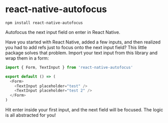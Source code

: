 # react-native-autofocus
`npm install react-native-autofocus`

Autofocus the next input field on enter in React Native.

Have you started with React Native, added a few inputs, and then realized you had to add refs just to focus onto the next input field? This little package solves that problem. Import your text input from this library and wrap them in a form:

```js
import { Form, TextInput } from 'react-native-autofocus'

export default () => (
  <Form>
    <TextInput placeholder="test" />
    <TextInput placeholder="test 2" />
  </Form>
)
```

Hit enter inside your first input, and the next field will be focused. The logic is all abstracted for you!
